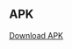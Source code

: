 ## APK 
[Download APK](https://github.com/ergegananputra/my_simple_jetpack_compose/blob/84032cac867b5d083f003af399a27afeaed9f26f/app-debug.apk) 
